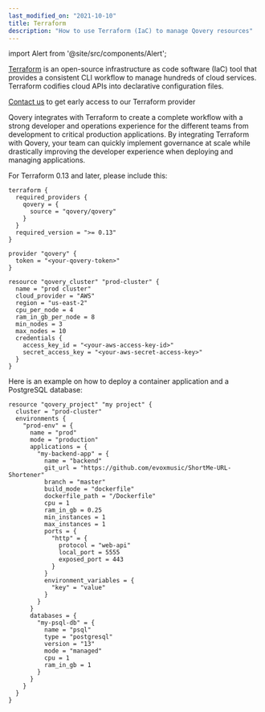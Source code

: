 ```yaml
---
last_modified_on: "2021-10-10"
title: Terraform
description: "How to use Terraform (IaC) to manage Qovery resources"
---
```


import Alert from '@site/src/components/Alert';

[Terraform](https://www.terraform.io) is an open-source infrastructure as code software (IaC) tool that provides a consistent CLI workflow to manage hundreds of cloud services. Terraform codifies cloud APIs into declarative configuration files.

<Alert type="warning">

[Contact us][urls.qovery_contact_us] to get early access to our Terraform provider

</Alert>

Qovery integrates with Terraform to create a complete workflow with a strong developer and operations experience for the different teams from development to critical production applications. By integrating Terraform with Qovery, your team can quickly implement governance at scale while drastically improving the developer experience when deploying and managing applications.

For Terraform 0.13 and later, please include this:

```hcl title="main.tf"
terraform {
  required_providers {
    qovery = {
      source = "qovery/qovery"
    }
  }
  required_version = ">= 0.13"
}

provider "qovery" {
  token = "<your-qovery-token>"
}

resource "qovery_cluster" "prod-cluster" {
  name = "prod cluster"
  cloud_provider = "AWS"
  region = "us-east-2"
  cpu_per_node = 4
  ram_in_gb_per_node = 8
  min_nodes = 3
  max_nodes = 10
  credentials {
    access_key_id = "<your-aws-access-key-id>"
    secret_access_key = "<your-aws-secret-access-key>"
  }
}
```

Here is an example on how to deploy a container application and a PostgreSQL database:

```hcl title="main.tf"
resource "qovery_project" "my project" {
  cluster = "prod-cluster"
  environments {
    "prod-env" = {
      name = "prod"
      mode = "production"
      applications = {
        "my-backend-app" = {
          name = "backend"
          git_url = "https://github.com/evoxmusic/ShortMe-URL-Shortener"
          branch = "master"
          build_mode = "dockerfile"
          dockerfile_path = "/Dockerfile"
          cpu = 1
          ram_in_gb = 0.25
          min_instances = 1
          max_instances = 1
          ports = {
            "http" = {
              protocol = "web-api"
              local_port = 5555
              exposed_port = 443
            }
          }
          environment_variables = {
            "key" = "value"
          }
        }
      }
      databases = {
        "my-psql-db" = {
          name = "psql"
          type = "postgresql"
          version = "13"
          mode = "managed"
          cpu = 1
          ram_in_gb = 1
        }
      }
    }
  }
}
```


[urls.qovery_contact_us]: https://www.qovery.com/contact
